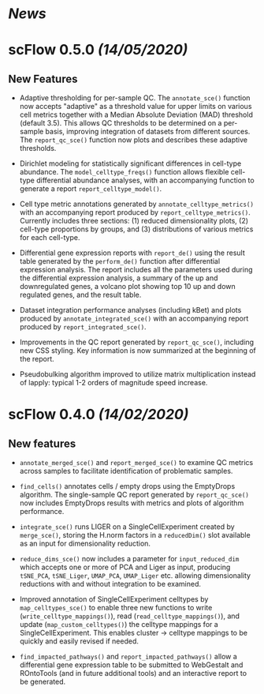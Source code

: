 # *News*

# scFlow 0.5.0 _(14/05/2020)_

## New Features

* Adaptive thresholding for per-sample QC.  The `annotate_sce()` function now accepts "adaptive" as a threshold value for upper limits on various cell metrics together with a Median Absolute Deviation (MAD) threshold (default 3.5).  This allows QC thresholds to be determined on a per-sample basis, improving integration of datasets from different sources.  The `report_qc_sce()` function now plots and describes these adaptive thresholds.

* Dirichlet modeling for statistically significant differences in cell-type abundance.  The `model_celltype_freqs()` function allows flexible cell-type differential abundance analyses, with an accompanying function to generate a report `report_celltype_model()`.

* Cell type metric annotations generated by `annotate_celltype_metrics()` with an accompanying report produced by `report_celltype_metrics()`.  Currently includes three sections: (1) reduced dimensionality plots, (2) cell-type proportions by groups, and (3) distributions of various metrics for each cell-type.

* Differential gene expression reports with `report_de()` using the result table generated by the `perform_de()` function after differential expression analysis. The report includes all the parameters used during the differential expression analysis, a summary of the up and downregulated genes, a volcano plot showing top 10 up and down regulated genes, and the result table.

* Dataset integration performance analyses (including kBet) and plots produced by `annotate_integrated_sce()` with an accompanying report produced by `report_integrated_sce()`.

* Improvements in the QC report generated by `report_qc_sce()`, including new CSS styling.  Key information is now summarized at the beginning of the report.

* Pseudobulking algorithm improved to utilize matrix multiplication instead of lapply: typical 1-2 orders of magnitude speed increase.


# scFlow 0.4.0 _(14/02/2020)_

## New features

* `annotate_merged_sce()` and `report_merged_sce()` to examine QC metrics across samples to facilitate identification of problematic samples.

* `find_cells()` annotates cells / empty drops using the EmptyDrops algorithm.  The single-sample QC report generated by `report_qc_sce()` now includes EmptyDrops results with metrics and plots of  algorithm performance.

* `integrate_sce()` runs LIGER on a SingleCellExperiment created by `merge_sce()`, storing the H.norm factors in a `reducedDim()` slot available as an input for dimensionality reduction.

* `reduce_dims_sce()` now includes a parameter for `input_reduced_dim` which accepts one or more of PCA and Liger as input, producing `tSNE_PCA`, `tSNE_Liger`, `UMAP_PCA`, `UMAP_Liger` etc. allowing dimensionality reductions with and without integration to be examined.

* Improved annotation of SingleCellExperiment celltypes by `map_celltypes_sce()` to enable three new functions to write (`write_celltype_mappings()`), read (`read_celltype_mappings()`), and update (`map_custom_celltypes()`) the celltype mappings for a SingleCellExperiment.  This enables cluster -> celltype mappings to be quickly and easily revised if needed.

* `find_impacted_pathways()` and `report_impacted_pathways()` allow a differential gene expression table to be submitted to WebGestalt and ROntoTools (and in future additional tools) and an interactive report to be generated.
